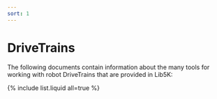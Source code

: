 ```yaml
---
sort: 1
---
```


# DriveTrains

The following documents contain information about the many tools for working with robot DriveTrains that are provided in Lib5K:

{% include list.liquid all=true %}